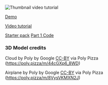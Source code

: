 ![Thumbnail video tutorial](https://user-images.githubusercontent.com/6551176/228133207-3de69eb0-80cc-4f64-a549-979628a6dfeb.jpg)


[Demo](https://codesandbox.io/p/github/wass08/r3f-wawatmos-part-2)

[Video tutorial](https://youtu.be/_KlIkgvadmc)

[Starter pack](https://github.com/wass08/r3f-wawatmos-starter)
[Part 1 Code](https://github.com/wass08/r3f-wawatmos-part1)


### 3D Model credits

Cloud by Poly by Google [CC-BY](https://creativecommons.org/licenses/by/3.0/) via Poly Pizza (https://poly.pizza/m/44cGXp6_8WD)

Airplane by Poly by Google [CC-BY](https://creativecommons.org/licenses/by/3.0/) via Poly Pizza (https://poly.pizza/m/8VysVKMXN2J)
